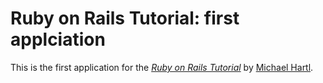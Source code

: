 # Ruby on Rails Tutorial: first applciation

This is the first application for the [*Ruby on Rails Tutorial*](http://railstutorial.org) by [Michael Hartl](http://michaelhart.com/).
